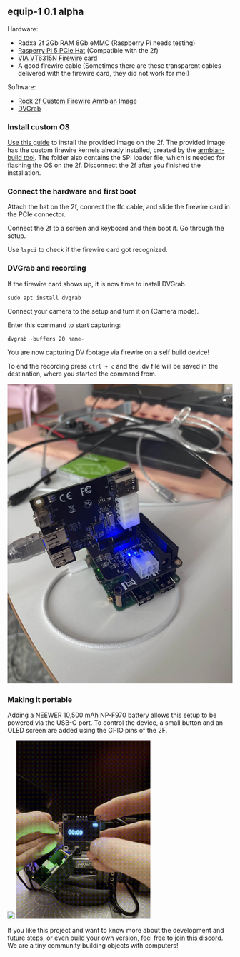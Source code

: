 ## equip-1 0.1 alpha

Hardware:

- Radxa 2f 2Gb RAM 8Gb eMMC (Raspberry Pi needs testing)
- [Rasperry Pi 5 PCIe Hat](https://de.aliexpress.com/item/1005007875203834.html) (Compatible with the 2f)
- [VIA VT6315N Firewire card](https://de.aliexpress.com/item/1005005044278296.html)
- A good firewire cable (Sometimes there are these transparent cables delivered with the firewire card, they did not work for me!)

Software:

- [Rock 2f Custom Firewire Armbian Image](https://drive.google.com/drive/folders/1kLxVSK0Dhzc2q1MnAXW4JjSZa23EkOea?usp=sharing)
- [DVGrab](https://github.com/ddennedy/dvgrab)

### Install custom OS

[Use this guide](https://docs.radxa.com/en/rock2/rock2f/getting-started/install-os/maskrom) to install the provided image on the 2f.
The provided image has the custom firewire kernels already installed, created by the [armbian-build tool](https://github.com/armbian/build). The folder also contains the SPI loader file, which is needed for flashing the OS on the 2f. Disconnect the 2f after you finished the installation.

### Connect the hardware and first boot

Attach the hat on the 2f, connect the ffc cable, and slide the firewire card in the PCIe connector.

Connect the 2f to a screen and keyboard and then boot it. Go through the setup.

Use `lspci` to check if the firewire card got recognized.

### DVGrab and recording

If the firewire card shows up, it is now time to install DVGrab.

```
sudo apt install dvgrab
```

Connect your camera to the setup and turn it on (Camera mode).

Enter this command to start capturing:

```
dvgrab -buffers 20 name-
```

You are now capturing DV footage via firewire on a self build device!

To end the recording press `ctrl + c` and the .dv file will be saved in the destination, where you started the command from.

<img src="device.png" alt="equip-1 hardware setup" width="600"/>

### Making it portable

Adding a NEEWER 10,500 mAh NP-F970 battery allows this setup to be powered via the USB-C port.
To control the device, a small button and an OLED screen are added using the GPIO pins of the 2F.

<p float="left">
  <img src="portable.gif" width="300" />
  <img src="interface.gif" width="300" />
</p>

If you like this project and want to know more about the development and future steps, or even build your own version, feel free to [join this discord](https://discord.gg/KU3UhgPA7P). We are a tiny community building objects with computers!
